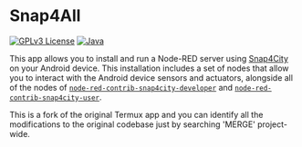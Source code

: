 # Snap4All

[![GPLv3 License](https://img.shields.io/badge/%20License-GPL%20v3-yellow?style=flat-square&labelColor=black)](https://opensource.org/licenses/)
[![Java](https://img.shields.io/badge/Java-%23ED8B00.svg?style=flat-square&logo=java&color=red)](https://www.java.com/)

This app allows you to install and run a Node-RED server using [Snap4City](https://www.snap4city.org/) on your Android device. This installation includes a set of nodes that allow you to interact with the Android device sensors and actuators, alongside all of the nodes of [```node-red-contrib-snap4city-developer```](https://github.com/disit/node-red-contrib-snap4city-developer) and [```node-red-contrib-snap4city-user```](https://github.com/disit/node-red-contrib-snap4city-user).

This is a fork of the original Termux app and you can identify all the modifications to the original codebase just by searching 'MERGE' project-wide.
